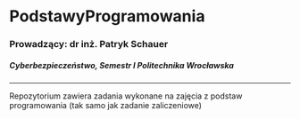 # PodstawyProgramowania
### Prowadzący: dr inż. Patryk Schauer
##### Cyberbezpieczeństwo, Semestr I Politechnika Wrocławska
----

Repozytorium zawiera zadania wykonane na zajęcia z podstaw programowania (tak samo jak zadanie zaliczeniowe)
